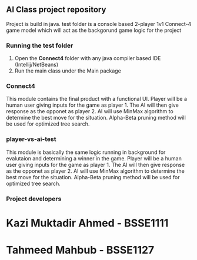 ## AI Class project repository

Project is build in java. test folder is a console based 2-player 1v1 Connect-4 game model which will act as the backgorund game logic for the project

### Running the test folder
1. Open the <strong>Connect4</strong> folder with any java compiler based IDE (Intellij/NetBeans)
2. Run the main class under the Main package

### Connect4
<p>
  This module contains the final product with a functional UI.
  Player will be a human user giving inputs for the game as player 1.
  The AI will then give response as the opponet as player 2.
  AI will use MinMax algorithm to determine the best move for the situation.
  Alpha-Beta pruning method will be used for optimized tree search.
</p>

### player-vs-ai-test
<p>
  This module is basically the same logic running in background for evalutaion and determining a winner in the game.
  Player will be a human user giving inputs for the game as player 1.
  The AI will then give response as the opponet as player 2.
  AI will use MinMax algorithm to determine the best move for the situation.
  Alpha-Beta pruning method will be used for optimized tree search.
</p>

### Project developers
# Kazi Muktadir Ahmed - BSSE1111
# Tahmeed Mahbub - BSSE1127
